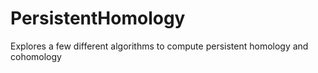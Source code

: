 # PersistentHomology
Explores a few different algorithms to compute persistent homology and cohomology  
